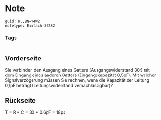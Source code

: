 # Note
```
guid: K,,BN=v4W2
notetype: Einfach-36282
```

### Tags
```
```

## Vorderseite
Sie verbinden den Ausgang eines Gatters (Ausgangswiderstand 30:) mit dem Eingang eines
anderen Gatters (Eingangskapazität 0,5pF). Mit welcher Signalverzögerung müssen Sie rechnen,
wenn die Kapazität der Leitung 0,1pF beträgt (Leitungswiderstand vernachlässigbar)?

## Rückseite
T = R * C = 30 * 0.6pF = 18ps

